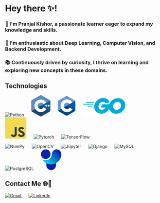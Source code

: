 # Hey there ✨! 

<h3>🌟 I'm Pranjal Kishor, a passionate learner eager to expand my knowledge and skills. </h3>
<h3>🚀 I'm enthusiastic about Deep Learning, Computer Vision, and Backend Development. </h3>
<h3>📚 Continuously driven by curiosity, I thrive on learning and exploring new concepts in these domains. </h3>

## Technologies
<div align="center">
  <p align="left">
    <img src="https://www.vectorlogo.zone/logos/python/python-icon.svg" alt="Python" height="70" style="padding-right: 20px;"/>
    <img src="images/c.svg" alt="C" height="70" style="padding-right: 20px;"/>
    <img src="images/c-1.svg" alt="C++" height="70" style="padding-right: 20px;"/>
    <img src="images/golang-1.svg" alt="Golang" height="70" style="padding-right: 20px;"/>
    <img src="images/logo-javascript.svg" alt="Javascript" height="70" style="padding-right: 20px;"/>
    <img src="https://www.vectorlogo.zone/logos/pytorch/pytorch-icon.svg" alt="Pytorch" height="70" style="padding-right: 20px;"/>
    <img src="https://www.vectorlogo.zone/logos/tensorflow/tensorflow-icon.svg" alt="TensorFlow" height="70" style="padding-right: 20px;"/>
  </p>
  <p align="left">
    <img src="https://www.vectorlogo.zone/logos/numpy/numpy-icon.svg" alt="NumPy" height="70" style="padding-right: 20px;"/>
    <img src="https://www.vectorlogo.zone/logos/opencv/opencv-icon.svg" alt="OpenCV" height="70" style="padding-right: 20px;"/>
    <img src="https://www.vectorlogo.zone/logos/jupyter/jupyter-icon.svg" alt="Jupyter" height="70" style="padding-right: 20px;"/>
    <img src="https://www.vectorlogo.zone/logos/djangoproject/djangoproject-icon.svg" alt="Django" height="70" style="padding-right: 20px;"/>
    <img src="https://www.vectorlogo.zone/logos/mysql/mysql-icon.svg" alt="MySQL" height="70" style="padding-right: 20px;"/>
    <img src="https://www.vectorlogo.zone/logos/postgresql/postgresql-icon.svg" alt="PostgreSQL" height="70" style="padding-right: 20px;"/>
    <img src="images/ul.svg" alt="Ultralytics" height="70" style="padding-right: 20px;"/>
  </p>
</div>

## Contact Me 🌐📧

<p>
  <a href="mailto:pkishor_be22@thapar.edu" target="_blank">
    <img src="https://www.vectorlogo.zone/logos/gmail/gmail-ar21.svg" alt="Gmail" height="60"/>
  </a>
  &nbsp;&nbsp;&nbsp;&nbsp;
  <a href="https://www.linkedin.com/in/pranjalkishor/" target="_blank">
    <img src="https://www.vectorlogo.zone/logos/linkedin/linkedin-ar21.svg" alt="LinkedIn" height="60"/>
  </a>
</p>











